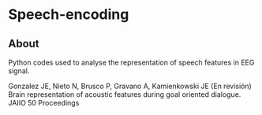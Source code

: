 # Speech-encoding
## About
Python codes used to analyse the representation of speech features in EEG signal. 

Gonzalez JE, Nieto N, Brusco P, Gravano A, Kamienkowski JE (En revisión) Brain representation of acoustic features during goal oriented dialogue. JAIIO 50 Proceedings
